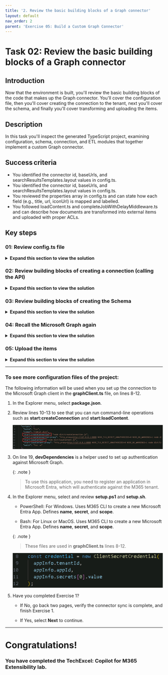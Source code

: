 ```yaml
---
title: '2. Review the basic building blocks of a Graph connector'
layout: default
nav_order: 2
parent: 'Exercise 05: Build a Custom Graph Connector'
---
```



# Task 02: Review the basic building blocks of a Graph connector 

## Introduction
Now that the environment is built, you'll review the basic building blocks of the code that makes up the Graph connector. You'll cover the configuration file, then you'll cover creating the connection to the tenant, next you'll cover the schema, and finally you'll cover transforming and uploading the items. 

## Description

In this task you'll inspect the generated TypeScript project, examining configuration, schema, connection, and ETL modules that together implement a custom Graph connector.

## Success criteria
 - You identified the connector id, baseUrls, and searchResultsTemplates.layout values in config.ts.
 - You identified the connector id, baseUrls, and searchResultsTemplates.layout values in config.ts.
 - You reviewed the properties array in config.ts and can state how each field (e.g., title, url, iconUrl) is mapped and labelled.
 - You followed loadContent.ts and completeJobWithDelayMiddleware.ts and can describe how documents are transformed into external items and uploaded with proper ACLs.

## Key steps

### 01: Review **config.ts** file 

<details markdown="block"> 
  <summary><strong>Expand this section to view the solution</strong></summary> 

The config.ts file is a necessary prerequisite for creating a custom Graph connector. Some of the configurations are already injected by properties that you have defined when you created the project.

1. If necessary, expand the **src** folder and select **config.ts** to view its contents. 

1. Review lines 5-7 and verify the values that you entered when creating the project.

   ![prepopulated-values_a3.jpg](../../media/prepopulated-values_a3.jpg)

1. Review lines 11-16. **urlToItemResolvers** contains the **baseUrls** array, which tracks if a user is sharing an item that belongs to this Graph connector.

   {: .important }
   > Typically, this is the only configuration that will be modified and its only modified because you need a way to resolve external items with the domain and website where this data can be consumed.

   ![baseUrls_a4.jpg](../../media/baseUrls_a4.jpg)

1. Review lines 24-32. **searchResultsTemplates** provides the **id** and **layout**. The **id** is prepopulated because it's tied to the project ID, as seen in line 5. The **layout** is used for rendering content in the search results. 

   {: .important }
   > If you leave **layout** empty, it will use the standard template.

   ![searchSettings_a5.jpg](../../media/searchSettings_a5.jpg)

</details>

### 02: Review building blocks of creating a connection (calling the API)

<details markdown="block"> 
  <summary><strong>Expand this section to view the solution</strong></summary> 

In order to create a custom Graph connector, you must first call an API provided by the Microsoft graph to create a connection and you must supply **config.ts** as a parameter.


1. On the **Explorer** menu, select **createConnection.ts** to view its contents.

1. Review line 6. Notice the **createConnection()** function.

1. The call of the **createConnection()** function can be seen on line 19. We do this by performing an HTTP call from the endpoint of the graph APIs called **'/external/connections'**. We then provide the **id**, **name**, **description**, **activitySettings**, and the **searchSettings** properties as seen on lines 19-26.

   ![APIcall_a6.jpg](../../media/APIcall_a6.jpg)

   {: .important }
   > Pre-populated information is coming from the config file except the **adaptiveCard** (line 16) which is loaded from the encoder in the file called **resultLayout.json**.

   ![resultLayout_a7.jpg](../../media/resultLayout_a7.jpg)

1. On line 19, **client** is an object from the sample template provided by the Microsoft Graph Client Library for TypeScript. It gives you a preconfigured client object to call Microsoft Graph, as seen in lines 8-12 of **graphClient.ts**, and manages authentication.

   >**View of graphClient.ts**
   ![graphClient_a8.jpg](../../media/graphClient_a8.jpg)

1. Review lines 14-17. The contents of the **createConnections.ts** file are read and parsed as the value of the **layout** property for the search results.
   ![layoutParsed_a9.jpg](../../media/layoutParsed_a9.jpg)

</details>

### 03: Review building blocks of creating the Schema 

<details markdown="block"> 
  <summary><strong>Expand this section to view the solution</strong></summary> 

After creating the connection, the next step is to define the schema. The schema describes the structure of your external items and the properties you want to bring into the table.

1. On the **Explorer** menu, select **config.ts** and review lines 34-64 to see how the schema is defined. 

1. On line 35, **baseType: 'microsoft.graph.externalItem** represents an entity imported from an external platform.

1. On lines 37-47, **properties:** represent the characteristics of the external item, such as **name**, **title**, **url**, and **iconUrl**. For each property, you can provide details like **type**, **queryable**, **searchable**, **retrievable**, and **labels**. 

   {: .important }
   > These map the information to a property in the M365 tenant. Customize to include all properties you want to import from the external class.

   ![baseTypeandProperties_a10.jpg](../../media/baseTypeandProperties_a10.jpg)

</details>

### 04: Recall the Microsoft Graph again  

<details markdown="block"> 
  <summary><strong>Expand this section to view the solution</strong></summary> 

After defining the schema, the next step is to call Microsoft Graph again, this time targeting the External connectors endpoint with additional information.

1. In the Explorer menu, select **createConnection.ts** and review lines 32-53 to see how the second API call is made.

1. On line 38, review the addition of the **${ID}** and **/schema** to the connector.

   ![addidandschema_a12.jpg](../../media/addidandschema_a12.jpg)

   {: .note }
   > For example, in **config.ts** on line 5, the id is **sampleconnector**.

   ![ida11.jpg](../../media/ida11.jpg)

1. On line 40, review **.patch(schema)**, which sends an HTTP PATCH request with the schema data.

1. The schema creation operation can take 5 to 50 minutes. To handle this, **completeJobWithDelayMiddleware.ts** is injected into **graphClient.ts**. Review **completeJobWithDelayMiddleware.ts** for details.

   >**View of graphClient.ts**
   ![completeJobWithDelay_a13.jpg](../../media/completeJobWithDelay_a13.jpg)

   {: .important }
   > This middleware manages the delay and ensures that content ingestion doesn't start until both the connection and schema are created. 
   >
   > This is important because the final step—uploading external items—can only be performed once the connection and schema are successfully created.

1. The schema creation process in **createConnection.ts** returns an HTTP response with a URL in one of the headers. This URL can be used to query the status of the schema operation.

1. On line 42-53, review the status objects that indicate whether the operation was completed successfully or is still pending.

   ![status_a14.jpg](../../media/status_a14.jpg)

   {: .important }
   > Some objects from the Graph connector SDK simplify these operations. Instead of manually reading the value of the status, you can use **ExternalConnectors.ConnectionOperation** (line 40) to handle this automatically.

</details>

### 05: Upload the items

<details markdown="block"> 
  <summary><strong>Expand this section to view the solution</strong></summary> 

The final step in creating a custom Graph connector is ingesting content into the tenant. Among the files, **loadContent.ts** requires the most customization. To ingest content, you must take the external content, convert it into external items, and submit it to the tenant. 

The process of converting external content into external item objects varies based on the data source. First, retrieve the items from your data source, then transform them accordingly.

1. In the Explorer menu, select **loadContent.ts**.

1. On lines 6-15, the Document interface represents our item.

   ![intDoc_a15.jpg](../../media/intDoc_a15.jpg)

   {: .note }
   > This is a sample template. You would need to update it if there are additional parameters.

1. On lines 18-21, the **extract** function returns a collection of documents. 

   {: .important }
   > This is where you'll query your external data source to retrieve the items you want to import, transforming them into document objects by assigning them to the appropriate properties.

1. On lines 23-29, there's a function that generates a unique ID for each document.

   {: .important }
   > This is crucial because the ID is fundamental for ingesting content into the tenant. It must be unique and link back to the document's URL, allowing URL-to-item resolvers to accurately record activity.

   ![function_a16.jpg](../../media/function_a16.jpg)

1. On lines 31-55, there's a function that transforms a document into an external item. 

   {: .note }
   > An external item is the Graph object that represents external content being ingested into the tenant.

1. On lines 35-41, the external item is defined by an ID, using the ID of your external content and the properties defined in the schema. (Refer to **config.ts** to see properties like **title**, **url**, and **iconUrl**.)

1. On lines 42-45, the content value and content type are supplied. 

1. On lines 46-52, the function handles the ACL (Access Control List) for the document. 

   {: .important }
   > If you're importing documents from another data source with its own permissions system, you can restrict access to specific groups or users. This prevents the imported documents from being visible to everyone in the M365 tenant.

   ![acl_a17.jpg](../../media/acl_a17.jpg)

1. On lines 57-73, the code handles the load operation, which is standard as it involves calling Microsoft Graph. 

   {: .important }
   > How it works: 
   >   - For each piece of content in your external platform, this function converts documents into external items. 
   >   - For each external item, the function calls the endpoint **/external/connections/{ID}/items/{uniqueId}** (line 63). 
   >   - It performs an HTTP PUT operation, passing the external item object defined earlier. 
   >   - This operation completes immediately. The for loop (line 59) iterates through each object in the collection and pushes it into the tenant.

1. On lines 79-83, the process starts by extracting content from your external data source (for example, a collection of articles to import). Next, the content is transformed by converting the artifacts into external items, which are entities in Microsoft Graph. Finally, the load function is called to perform the PUT HTTP request against Microsoft Graph to ingest the content.

   ![extract_a18.jpg](../../media/extract_a18.jpg)

</details>

---

### To see more configuration files of the project:

The following information will be used when you set up the connection to the Microsoft Graph client in the **graphClient.ts** file, on lines 8-12.

1. In the Explorer menu, select **package.json**.

1. Review lines 10-13 to see that you can run command-line operations such as **start:createConnection** and **start:loadContent**.

   ![cliCommands_a19.jpg](../../media/cliCommands_a19.jpg)

1. On line 19, **devDependencies** is a helper used to set up authentication against Microsoft Graph. 

   {: .note }
   > To use this application, you need to register an application in Microsoft Entra, which will authenticate against the M365 tenant.

1. In the Explorer menu, select and review **setup.ps1** and **setup.sh**.

    - PowerShell: For Windows. Uses M365 CLI to create a new Microsoft Entra App. Defines **name**, **secret**, and **scope**.

    - Bash: For Linux or MacOS. Uses M365 CLI to create a new Microsoft Entra App. Defines **name**, **secret**, and **scope**.

   {: .note }
   > These files are used in **graphClient.ts** lines 8-12.

   ![registerApp_20.jpg](../../media/registerApp_20.jpg)

1. Have you completed Exercise 1?

    - If No, go back two pages, verify the connector sync is complete, and finish Exercise 1.
    
    - If Yes, select **Next** to continue.



---
# Congratulations! 
### You have completed the TechExcel: Copilot for M365 Extensibility lab.
